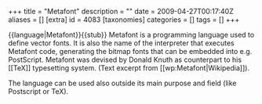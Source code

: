 +++
title = "Metafont"
description = ""
date = 2009-04-27T00:17:40Z
aliases = []
[extra]
id = 4083
[taxonomies]
categories = []
tags = []
+++

{{language|Metafont}}{{stub}}
Metafont is a programming language used to define vector fonts. It is also the name of the interpreter that executes Metafont code, generating the bitmap fonts that can be embedded into e.g. PostScript. Metafont was devised by Donald Knuth as counterpart to his [[TeX]] typesetting system. (Text excerpt from [[wp:Metafont|Wikipedia]]).

The language can be used also outside its main purpose and field (like Postscript or TeX).
